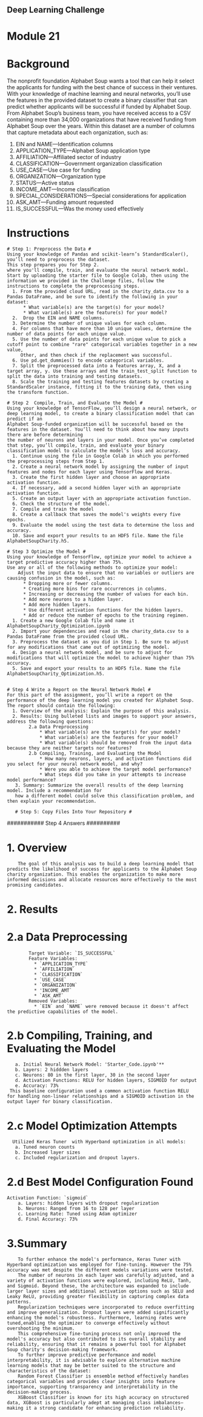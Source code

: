 ## Deep Learning Challenge ##
# Module 21 #

# Background #
The nonprofit foundation Alphabet Soup wants a tool that can help it select the applicants for funding with the best chance of success in their ventures.
 With your knowledge of machine learning and neural networks, you’ll use the features in the provided dataset to create a binary classifier that can predict whether applicants will be successful if funded by Alphabet Soup.
From Alphabet Soup’s business team, you have received access to a CSV containing more than 34,000 organizations that have received funding from Alphabet Soup over the years. Within this dataset are a number of columns that capture metadata about each organization, such as:
  1. EIN and NAME—Identification columns
  2. APPLICATION_TYPE—Alphabet Soup application type
  3. AFFILIATION—Affiliated sector of industry
  4. CLASSIFICATION—Government organization classification
  5. USE_CASE—Use case for funding
  6. ORGANIZATION—Organization type
  7. STATUS—Active status
  8. INCOME_AMT—Income classification
  9. SPECIAL_CONSIDERATIONS—Special considerations for application
  10. ASK_AMT—Funding amount requested
  11. IS_SUCCESSFUL—Was the money used effectively


  # Instructions #

    # Step 1: Preprocess the Data #
    Using your knowledge of Pandas and scikit-learn’s StandardScaler(), you’ll need to preprocess the dataset. 
    This step prepares you for Step 2.
    where you'll compile, train, and evaluate the neural network model.
    Start by uploading the starter file to Google Colab, then using the information we provided in the Challenge files, follow the instructions to complete the preprocessing steps.
      1. From the provided cloud URL, read in the charity_data.csv to a Pandas DataFrame, and be sure to identify the following in your dataset:
          * What variable(s) are the target(s) for your model?
          * What variable(s) are the feature(s) for your model?
      2.  Drop the EIN and NAME columns.
      3. Determine the number of unique values for each column.
      4. For columns that have more than 10 unique values, determine the number of data points for each unique value.
      5. Use the number of data points for each unique value to pick a cutoff point to combine "rare" categorical variables together in a new value, 
         Other, and then check if the replacement was successful.
      6. Use pd.get_dummies() to encode categorical variables.
      7. Split the preprocessed data into a features array, X, and a target array, y. Use these arrays and the train_test_split function to split the data into training and testing datasets.
      8. Scale the training and testing features datasets by creating a StandardScaler instance, fitting it to the training data, then using the transform function.

    # Step 2  Compile, Train, and Evaluate the Model #
    Using your knowledge of TensorFlow, you’ll design a neural network, or deep learning model, to create a binary classification model that can predict if an 
    Alphabet Soup-funded organization will be successful based on the features in the dataset. You’ll need to think about how many inputs there are before determining 
    the number of neurons and layers in your model. Once you’ve completed that step, you’ll compile, train, and evaluate your binary classification model to calculate the model’s loss and accuracy.
      1. Continue using the file in Google Colab in which you performed the preprocessing steps from Step 1.
      2. Create a neural network model by assigning the number of input features and nodes for each layer using TensorFlow and Keras.
      3. Create the first hidden layer and choose an appropriate activation function.
      4. If necessary, add a second hidden layer with an appropriate activation function.
      5. Create an output layer with an appropriate activation function.
      6. Check the structure of the model.
      7. Compile and train the model
      8. Create a callback that saves the model's weights every five epochs.
      9. Evaluate the model using the test data to determine the loss and accuracy.
      10. Save and export your results to an HDF5 file. Name the file AlphabetSoupCharity.h5.

    # Step 3 Optimize the Model #
    Using your knowledge of TensorFlow, optimize your model to achieve a target predictive accuracy higher than 75%.
    Use any or all of the following methods to optimize your model:
        Adjust the input data to ensure that no variables or outliers are causing confusion in the model, such as:
          * Dropping more or fewer columns.
          * Creating more bins for rare occurrences in columns.
          * Increasing or decreasing the number of values for each bin.
          * Add more neurons to a hidden layer.
          * Add more hidden layers.
          * Use different activation functions for the hidden layers.
          * Add or reduce the number of epochs to the training regimen.
      1. Create a new Google Colab file and name it AlphabetSoupCharity_Optimization.ipynb
      2. Import your dependencies and read in the charity_data.csv to a Pandas DataFrame from the provided cloud URL.
      3. Preprocess the dataset as you did in Step 1. Be sure to adjust for any modifications that came out of optimizing the model.
      4. Design a neural network model, and be sure to adjust for modifications that will optimize the model to achieve higher than 75% accuracy.
      5. Save and export your results to an HDF5 file. Name the file AlphabetSoupCharity_Optimization.h5.


    # Step 4 Write a Report on the Neural Network Model #
    For this part of the assignment, you’ll write a report on the performance of the deep learning model you created for Alphabet Soup.
    The report should contain the following:
      1. Overview of the analysis: Explain the purpose of this analysis.
      2. Results: Using bulleted lists and images to support your answers, address the following questions:
            2.a Data Preprocessing
                * What variable(s) are the target(s) for your model?
                * What variable(s) are the features for your model?
                * What variable(s) should be removed from the input data because they are neither targets nor features?
            2.b Compiling, Training, and Evaluating the Model
                * How many neurons, layers, and activation functions did you select for your neural network model, and why?
                * Were you able to achieve the target model performance?
                * What steps did you take in your attempts to increase model performance?
       3. Summary: Summarize the overall results of the deep learning model. Include a recommendation for 
       how a different model could solve this classification problem, and then explain your recommendation.

       # Step 5: Copy Files Into Your Repository # 
     

########### Step 4 Answers ##########

# 1. Overview
        The goal of this analysis was to build a deep learning model that predicts the likelihood of success for applicants to the Alphabet Soup charity organization. This enables the organization to make more informed decisions and allocate resources more effectively to the most promising candidates.
# 2. Results
  #    2.a Data Preprocessing
            Target Variable: `IS_SUCCESSFUL`
            Feature Variables: 
              * `APPLICATION_TYPE`
              * `AFFILIATION`
              * `CLASSIFICATION`
              * `USE_CASE`
              * `ORGANIZATION`
              * 'INCOME_AMT`
              * `ASK_AMT`
            Removed Variables:
              * `EIN` and `NAME` were removed because it doesn't affect the predictive capabilities of the model.

  #   2.b Compiling, Training, and Evaluating the Model
       a. Initial Neural Network Model: 'Starter_Code.ipynb'**
       b. Layers: 2 hiddden layers  
       c. Neurons: 80 in the first layer, 30 in the second layer  
       d. Activation Functions: RELU for hidden layers, SIGMOID for output  
       e. Accuracy: 73%   
     This baseline configuration used a common activation function RELU for handling non-linear relationships and a SIGMOID activation in the output layer for binary classification.

#     2.c  Model Optimization Attempts 
      Utilized Keras Tuner  with Hyperband optimization in all models:
       a. Tuned neuron counts 
       b. Increased layer sizes 
       c. Included regularization and dropout layers.

 #     2.d  Best Model Configuration Found 
    Activation Function: `sigmoid`
        a. Layers: hidden layers with dropout regularization
        b. Neurons: Ranged from 16 to 128 per layer
        c. Learning Rate: Tuned using Adam optimizer
        d. Final Accuracy: 73%    

  #  3.Summary
        To further enhance the model's performance, Keras Tuner with Hyperband optimization was employed for fine-tuning. However the 75% accuracy was met despite the different models variations were tested.
        The number of neurons in each layer was carefully adjusted, and a variety of activation functions were explored, including ReLU, Tanh, and Sigmoid. Beyond these, the architecture was expanded to include larger layer sizes and additional activation options such as SELU and Leaky ReLU, providing greater flexibility in capturing complex data patterns.
        Regularization techniques were incorporated to reduce overfitting and improve generalization. Dropout layers were added significantly enhancing the model's robustness. Furthermore, learning rates were tuned,enabling the optimizer to converge effectively without overshooting the minimum.
        This comprehensive fine-tuning process not only improved the model's accuracy but also contributed to its overall stability and reliability, ensuring that it remains a powerful tool for Alphabet Soup charity's decision-making framework.
        To further improve predictive performance and model interpretability, it is advisable to explore alternative machine learning models that may be better suited to the structure and characteristics of the dataset:
        Random Forest Classifier is ensemble method effectively handles categorical variables and provides clear insights into feature importance, supporting transparency and interpretability in the decision-making process.
        XGBoost Classifier is known for its high accuracy on structured data, XGBoost is particularly adept at managing class imbalances—making it a strong candidate for enhancing prediction reliability.


